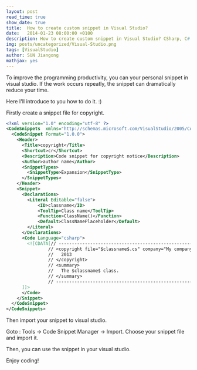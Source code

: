 ```yaml
---
layout: post
read_time: true
show_date: true
title:  How to create custom snippet in Visual Studio?
date:   2014-01-23 08:00:00 +0100
description: How to create custom snippet in Visual Studio? CSharp, C#
img: posts/uncategorized/Visual-Studio.png
tags: [VisualStudio]
author: SUN Jiangong
mathjax: yes
---
```



To improve the programming productivity, you can your personal snippet in visual studio. If the work occurs repeatly, the snippet can dramatically reduce your time.

Here I'll introduce to you how to do it. :)

<!--more-->

Firstly create a snippet file for copyright.

```xml
<?xml version="1.0" encoding="utf-8" ?>
<CodeSnippets  xmlns="http://schemas.microsoft.com/VisualStudio/2005/CodeSnippet">
  <CodeSnippet Format="1.0.0">
    <Header>
      <Title>copyright</Title>
      <Shortcut>cr</Shortcut>
      <Description>Code snippet for copyright notice</Description>
      <Author>author name</Author>
      <SnippetTypes>
        <SnippetType>Expansion</SnippetType>
      </SnippetTypes>
    </Header>
    <Snippet>
      <Declarations>
		<Literal Editable="false">
			<ID>classname</ID>
			<ToolTip>Class name</ToolTip>
			<Function>ClassName()</Function>
			<Default>ClassNamePlaceholder</Default>
		</Literal>
      </Declarations>
      <Code Language="csharp">
        <![CDATA[// --------------------------------------------------------------------------
                // <copyright file="$classname$.cs" company="My company">
                //   2013
                // </copyright>
                // <summary>
                //   The $classname$ class.
                // </summary>
                // -----------------------------------------------------------------------------------
      ]]>
      </Code>
    </Snippet>
  </CodeSnippet>
</CodeSnippets>
```

Then import your snippet to visual studio.


Goto : Tools -> Code Snippet Manager -> Import. Choose your snippet file and import it.


Then, you can use the snippet in your visual studio. 


Enjoy coding!

